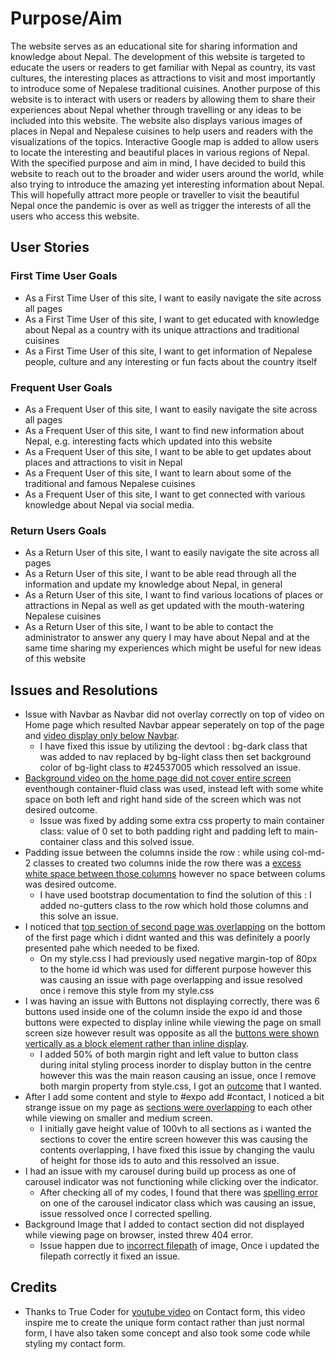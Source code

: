 # Purpose/Aim

The website serves as an educational site for sharing information and knowledge about Nepal. The development of this website is targeted to educate the users or readers to 
get familiar with Nepal as country, its vast cultures, the interesting places as attractions to visit and most importantly to introduce some of Nepalese traditional cuisines.
Another purpose of this website is to interact with users or readers by allowing them to share their experiences about Nepal whether through travelling or any ideas to be 
included into this website. The website also displays various images of places in Nepal and Nepalese cuisines to help users and readers with the visualizations of the topics. 
Interactive Google map is added to allow users to locate the interesting and beautiful places in various regions of Nepal. 
With the specified purpose and aim in mind, I have decided to build this website to reach out to the broader and wider users around the world, while also trying to introduce 
the amazing yet interesting information about Nepal. This will hopefully attract more people or traveller to visit the beautiful Nepal once the pandemic is over as well as 
trigger the interests of all the users who access this website.

## User Stories

### First Time User Goals
- As a First Time User of this site, I want to easily navigate the site across all pages
- As a First Time User of this site, I want to get educated with knowledge about Nepal as a country with its unique attractions and traditional cuisines
- As a First Time User of this site, I want to get information of Nepalese people, culture and any interesting or fun facts about the country itself

### Frequent User Goals
- As a Frequent User of this site, I want to easily navigate the site across all pages
- As a Frequent User of this site, I want to find new information about Nepal, e.g. interesting facts which updated into this website
- As a Frequent User of this site, I want to be able to get updates about places and attractions to visit in Nepal
- As a Frequent User of this site, I want to learn about some of the traditional and famous Nepalese cuisines 
- As a Frequent User of this site, I want to get connected with various knowledge about Nepal via social media.

### Return Users Goals
- As a Return User of this site, I want to easily navigate the site across all pages
- As a Return User of this site, I want to be able read through all the information and update my knowledge about Nepal, in general
- As a Return User of this site, I want to find various locations of places or attractions in Nepal as well as get updated with the mouth-watering Nepalese cuisines
- As a Return User of this site, I want to be able to contact the administrator to answer any query I may have about Nepal and at the same time sharing my experiences which might be useful for new ideas of this website


## Issues and Resolutions
- Issue with Navbar as Navbar did not overlay correctly on top of video on Home page which resulted Navbar appear seperately on top of the page and [video display only below Navbar](assets/bugs/issue-navbar.jpg).
  - I have fixed this issue by utilizing the devtool : bg-dark class that was added to nav replaced  by bg-light class then set background color of bg-light class to #24537005 which
ressolved an issue.
- [Background video on the home page did not cover entire screen](assets/bugs/padding-issue.jpg) eventhough container-fluid class was used, instead left with some white space on both left and right hand side of the screen which was not desired outcome.
  - Issue was fixed by adding some extra css property to main container class: value of 0 set to both padding right and padding left to main-container class and this solved issue.
- Padding issue between the columns inside the row : while using col-md-2 classes to created two columns inide the row there was a [excess white space between those columns](assets/bugs/issue-padding.jpg) however no space between colums was desired outcome.
  - I have used bootstrap documentation to find the solution of this : I added no-gutters class to the row which hold those columns and this solve an issue.  
- I noticed that [top section of second page was overlapping](assets/bugs/issue-margin.jpg) on the bottom of the first page which i didnt wanted and this was definitely a poorly presented pahe which needed to be fixed.
  - On my style.css I had previously used negative margin-top of 80px to the home id which was used for different purpose however this was causing an issue with page overlapping and issue resolved once i remove this style from my style.css 
- I was having an issue with Buttons not displaying correctly, there was 6 buttons used inside one of the column inside the expo id and those buttons were expected to display inline while viewing the page on small screen size however result was opposite as all the [buttons were shown vertically as a block element rather than inline display](assets/bugs/issue-margin2.jpg).
  - I added 50% of both margin right and left value to button class during inital styling process inorder to display button in the centre however this was the main reason causing an issue, once I remove both margin property from style.css, I got an [outcome](assets/bugs/issue-margin3.jpg) that I wanted.
- After I add some content and style to #expo add #contact, I noticed a bit strange issue on my page as [sections were overlapping](assets/bugs/issue-height.jpg) to each other while viewing on smaller and medium screen.
  - I initially gave height value of 100vh to all sections as i wanted the sections to cover the entire screen however this was causing the contents overlapping, I have fixed this issue by changing the vaulu of height for those ids to auto and this ressolved an issue.
- I had an issue with my carousel during build up process as one of carousel indicator was not functioning while clicking over the indicator.
  - After checking all of my codes, I found that there was [spelling error](assets/bugs/issue-carousel.jpg) on one of the carousel indicator class which was causing an issue, issue ressolved once I corrected spelling.
- Background Image that I added to contact section did not displayed while viewing page on browser, insted threw 404 error.
  - Issue happen due to [incorrect filepath](assets/bugs/issue-filepath) of image, Once i updated the filepath correctly it fixed an issue.

## Credits
- Thanks to True Coder for [youtube video](https://www.youtube.com/watch?v=rpujWVkmiPE) on Contact form, this video inspire me to create the unique form contact rather than just normal form, I have also taken some concept and also took some code while styling my contact form.